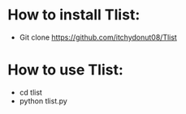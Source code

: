 # How to install Tlist:
- Git clone https://github.com/itchydonut08/Tlist
# How to use Tlist:
- cd tlist
- python tlist.py
